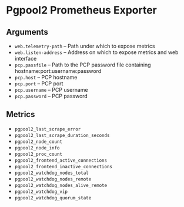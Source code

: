 # Pgpool2 Prometheus Exporter

## Arguments

* `web.telemetry-path` – Path under which to expose metrics
* `web.listen-address` – Address on which to expose metrics and web interface
* `pcp.passfile` – Path to the PCP password file containing hostname:port:username:password
* `pcp.host` – PCP hostname
* `pcp.port` – PCP port
* `pcp.username` – PCP username
* `pcp.password` – PCP password

## Metrics

* `pgpool2_last_scrape_error`
* `pgpool2_last_scrape_duration_seconds`
* `pgpool2_node_count`
* `pgpool2_node_info`
* `pgpool2_proc_count`
* `pgpool2_frontend_active_connections`
* `pgpool2_frontend_inactive_connections`
* `pgpool2_watchdog_nodes_total`
* `pgpool2_watchdog_nodes_remote`
* `pgpool2_watchdog_nodes_alive_remote`
* `pgpool2_watchdog_vip`
* `pgpool2_watchdog_quorum_state`
